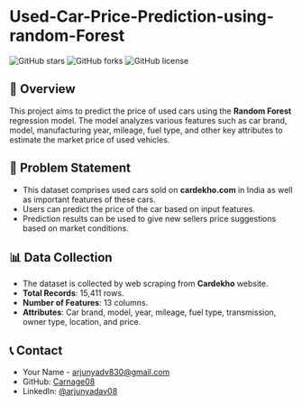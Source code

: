 # Used-Car-Price-Prediction-using-random-Forest


![GitHub stars](https://img.shields.io/github/stars/Carnage08/your-repo?style=social)
![GitHub forks](https://img.shields.io/github/forks/Carnage08/your-repo?style=social)
![GitHub license](https://img.shields.io/github/license/Carnage08/your-repo)

## 🚀 Overview
This project aims to predict the price of used cars using the **Random Forest** regression model. The model analyzes various features such as car brand, model, manufacturing year, mileage, fuel type, and other key attributes to estimate the market price of used vehicles.

## 📌 Problem Statement
- This dataset comprises used cars sold on **cardekho.com** in India as well as important features of these cars.
- Users can predict the price of the car based on input features.
- Prediction results can be used to give new sellers price suggestions based on market conditions.

## 📊 Data Collection
- The dataset is collected by web scraping from **Cardekho** website.
- **Total Records**: 15,411 rows.
- **Number of Features**: 13 columns.
- **Attributes**: Car brand, model, year, mileage, fuel type, transmission, owner type, location, and price.

## 📞 Contact
- Your Name - [arjunyadv830@gmail.com](mailto:arjunyadv830@gmail.com)
- GitHub: [Carnage08](https://github.com/Carnage08)
- LinkedIn: [@arjunyadav08](https://www.linkedin.com/in/arjunyadav08/)
